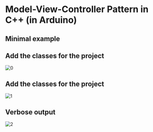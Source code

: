 
<h1>Model-View-Controller Pattern in C++ (in Arduino)</h1>

<h2>Minimal example</h2>

<h2>Add the classes for the project</h2>

![0](https://github.com/user-attachments/assets/bcc182fb-a867-4777-b9a9-285ccc5c6e0a)

<h2>Add the classes for the project</h2>

![1](https://github.com/user-attachments/assets/49008c6f-c550-469b-86d1-683cf4c42fe4)

<h2>Verbose output</h2>

![2](https://github.com/user-attachments/assets/7fd9ef6c-33bb-4dfb-aa6f-a29b133ed1ad)
